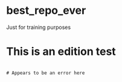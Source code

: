 # best_repo_ever
Just for training purposes
# This is an edition test
``` You sure about this?

# Appears to be an error here 
